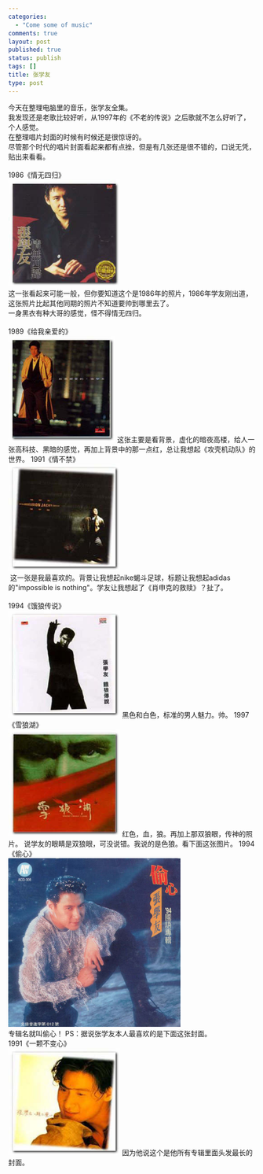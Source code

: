 ```yaml
--- 
categories: 
  - "Come some of music"
comments: true
layout: post
published: true
status: publish
tags: []
title: 张学友
type: post
---
```

<div id="msgcns!5F971C000415D85F!462" class="bvMsg">
<div>今天在整理电脑里的音乐，张学友全集。</div>
<div>我发现还是老歌比较好听，从1997年的《不老的传说》之后歌就不怎么好听了，个人感觉。</div>
<div>在整理唱片封面的时候有时候还是很惊讶的。</div>
<div>尽管那个时代的唱片封面看起来都有点挫，但是有几张还是很不错的，口说无凭，贴出来看看。</div>
<div> </div>
<div>1986《情无四归》</div>
<div>
<img style="width:228px;height:218px;" src="/images/blog/2006-09-12-zhang-xue-you-0.jpg" border="0">
</div>
<div>这一张看起来可能一般，但你要知道这个是1986年的照片，1986年学友刚出道，这张照片比起其他同期的照片不知道要帅到哪里去了。</div>
<div>一身黑衣有种大哥的感觉，怪不得情无四归。</div>
<div> </div>
<div>1989《给我亲爱的》</div>
<div>
<img style="width:218px;height:216px;" src="/images/blog/2006-09-12-zhang-xue-you-1.jpg" border="0">
这张主要是看背景，虚化的暗夜高楼，给人一张高科技、黑暗的感觉，再加上背景中的那一点红，总让我想起《攻壳机动队》的世界。
1991《情不禁》
<div>
<img style="width:228px;height:218px;" src="/images/blog/2006-09-12-zhang-xue-you-2.jpg" border="0">
</div>
<div> 这一张是我最喜欢的。背景让我想起nike蝎斗足球，标题让我想起adidas的"impossible is nothing"。学友让我想起了《肖申克的救赎》？扯了。</div>
<div> </div>
<div>1994《饿狼传说》</div>
<div>
<img style="width:228px;height:218px;" src="/images/blog/2006-09-12-zhang-xue-you-3.jpg" border="0">
黑色和白色，标准的男人魅力。帅。
1997《雪狼湖》
<div>
<img style="width:228px;height:218px;" src="/images/blog/2006-09-12-zhang-xue-you-4.jpg" border="0">
红色，血，狼。再加上那双狼眼，传神的照片。
说学友的眼睛是双狼眼，可没说错。我说的是色狼。看下面这张图片。
1994《偷心》
<div>
<img style="width:351px;height:343px;" src="/images/blog/2006-09-12-zhang-xue-you-5.jpg" border="0">
</div>
专辑名就叫偷心！
PS：据说张学友本人最喜欢的是下面这张封面。</div>
<div>1991《一颗不变心》</div>
<div>
<img style="width:228px;height:218px;" src="/images/blog/2006-09-12-zhang-xue-you-6.jpg" border="0">
因为他说这个是他所有专辑里面头发最长的封面。</div>
</div>
</div>
</div>
